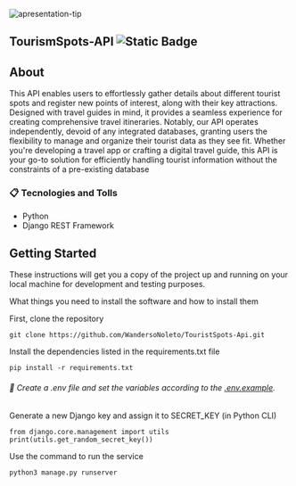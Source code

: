 ![apresentation-tip](https://github.com/WandersoNoleto/TourismSpots-Api/blob/main/documentation/assets/logo-api.png)

## TourismSpots-API ![Static Badge](https://img.shields.io/badge/status-developing-yellow)




## About

This API enables users to effortlessly gather details about different tourist spots and register new points of interest, along with their key attractions. Designed with travel guides in mind, it provides a seamless experience for creating comprehensive travel itineraries. Notably, our API operates independently, devoid of any integrated databases, granting users the flexibility to manage and organize their tourist data as they see fit. Whether you're developing a travel app or crafting a digital travel guide, this API is your go-to solution for efficiently handling tourist information without the constraints of a pre-existing database

### :clipboard: Tecnologies and Tolls
* Python
* Django REST Framework

## Getting Started

These instructions will get you a copy of the project up and running on your local machine for development and testing purposes. 



What things you need to install the software and how to install them

First, clone the repository
```
git clone https://github.com/WandersoNoleto/TouristSpots-Api.git
```
Install the dependencies listed in the requirements.txt file
```
pip install -r requirements.txt
```
###### :key: Create a .env file and set the variables according to the [.env.example](https://github.com/WandersoNoleto/TouristSpots-Api/blob/main/tourism_spots/.env.example).
Generate a new Django key and assign it to SECRET_KEY (in Python CLI)
```
from django.core.management import utils
print(utils.get_random_secret_key())
```

Use the command to run the service
```
python3 manage.py runserver
```

